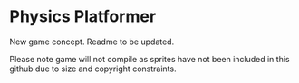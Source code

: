 # Physics Platformer

New game concept. Readme to be updated.

Please note game will not compile as sprites have not been included in this github due to size and copyright constraints. 
